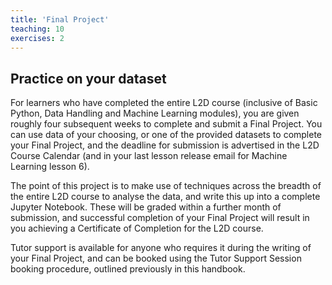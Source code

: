 ```yaml
---
title: 'Final Project'
teaching: 10
exercises: 2
---
```


## Practice on your dataset

For learners who have completed the entire L2D course (inclusive of Basic Python, Data Handling and Machine Learning modules), you are given roughly four subsequent weeks to complete and submit a Final Project. You can use data of your choosing, or one of the provided datasets to complete your Final Project, and the deadline for submission is advertised in the L2D Course Calendar (and in your last lesson release email for Machine Learning lesson 6).  
 
The point of this project is to make use of techniques across the breadth of the entire L2D course to analyse the data, and write this up into a complete Jupyter Notebook. These will be graded within a further month of submission, and successful completion of your Final Project will result in you achieving a Certificate of Completion for the L2D course. 
 
Tutor support is available for anyone who requires it during the writing of your Final Project, and can be booked using the Tutor Support Session booking procedure, outlined previously in this handbook. 